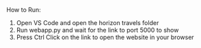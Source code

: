 How to Run:
1) Open VS Code and open the horizon travels folder
2) Run webapp.py and wait for the link to port 5000 to show
3) Press Ctrl Click on the link to open the website in your browser
